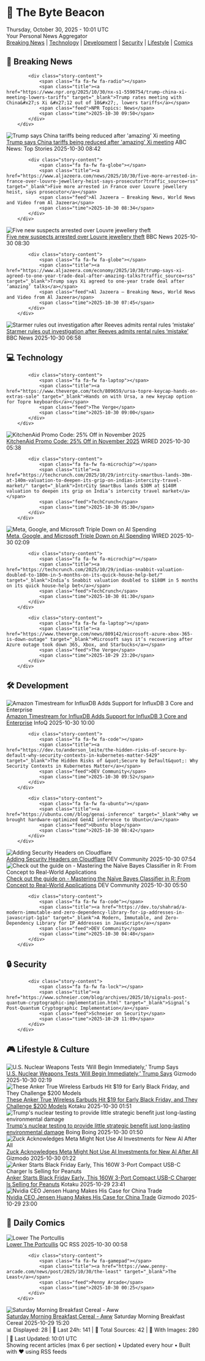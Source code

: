 <!-- Processing 54 RSS feeds at 2025-10-30 10:01:37 UTC -->
<!-- Processing: Saturday Morning Breakfast Cereal -->
<!-- Processing: Penny Arcade -->
<!-- Processing: Poorly Drawn Lines -->
<!-- Processing: Garfield -->
<!-- Processing: Dilbert -->
<!-- Processing: Questionable Content -->
<!-- Processing: Girl Genius -->
<!-- Processing: Dinosaur Comics -->
<!-- Processing: BBC World News -->
<!-- Processing: BBC Breaking News -->
<!-- Processing: NPR News -->
<!-- Processing: CBC News -->
<!-- Error processing https://rss.cbc.ca/lineup/topstories.xml: The read operation timed out -->
<!-- Processing: Reuters World News -->
<!-- Processing: Associated Press Breaking -->
<!-- Processing: The Verge -->
<!-- Processing: Ars Technica -->
<!-- Processing: O'Reilly Radar -->
<!-- Processing: Slashdot -->
<!-- Processing: Hacker News -->
<!-- Processing: Dev.to -->
<!-- Processing: DistroWatch -->
<!-- Processing: Linux.com -->
<!-- Processing: InfoQ -->
<!-- Processing: DZone -->
<!-- Processing: Lifehacker -->
<!-- Processing: Kotaku -->
<!-- Processing: Krebs on Security -->
<!-- Generated 3 new posts out of 27 feeds processed -->
<div class="newspaper-header">
    <h1 class="newspaper-title">📰 The Byte Beacon</h1>
    <div class="newspaper-date">Thursday, October 30, 2025 - 10:01 UTC</div>
    <div class="newspaper-subtitle">Your Personal News Aggregator</div>
</div>

<div class="newspaper-nav">
    <a href="#breaking">Breaking News</a> |
    <a href="#tech">Technology</a> |
    <a href="#dev">Development</a> |
    <a href="#security">Security</a> |
    <a href="#lifestyle">Lifestyle</a> |
    <a href="#webcomics">Comics</a>
</div>

<div class="news-section breaking-news" id="breaking">
<h2 class="section-header">🚨 Breaking News</h2>
<div class="stories-container">
<div class="story">
            
            <div class="story-content">
                <span class="fa fa-fw fa-radio"></span>
                <span class="title"><a href="https://www.npr.org/2025/10/30/nx-s1-5590754/trump-china-xi-meeting-lowers-tariffs" target="_blank">Trump rates meeting with China&#x27;s Xi &#x27;12 out of 10&#x27;, lowers tariffs</a></span>
                <span class="feed">NPR Topics: News</span>
                <span class="time">2025-10-30 09:50</span>
            </div>
        </div>
<div class="story">
            <img src="https://s.abcnews.com/images/International/Trump-Xi-DB-251030_1761809674458_hpMain_4x3t_384.jpg" alt="Trump says China tariffs being reduced after &#x27;amazing&#x27; Xi meeting" class="story-image" loading="lazy" onerror="this.style.display='none'">
            <div class="story-content">
                <span class="fa fa-fw fa-tv"></span>
                <span class="title"><a href="https://abcnews.go.com/International/trump-fentanyl-related-tariffs-china-reduced-agreement-rare/story?id=127007706" target="_blank">Trump says China tariffs being reduced after &#x27;amazing&#x27; Xi meeting</a></span>
                <span class="feed">ABC News: Top Stories</span>
                <span class="time">2025-10-30 08:42</span>
            </div>
        </div>
<div class="story">
            
            <div class="story-content">
                <span class="fa fa-fw fa-globe"></span>
                <span class="title"><a href="https://www.aljazeera.com/news/2025/10/30/five-more-arrested-in-france-over-louvre-jewellery-heist-says-prosecutor?traffic_source=rss" target="_blank">Five more arrested in France over Louvre jewellery heist, says prosecutor</a></span>
                <span class="feed">Al Jazeera – Breaking News, World News and Video from Al Jazeera</span>
                <span class="time">2025-10-30 08:34</span>
            </div>
        </div>
<div class="story">
            <img src="https://ichef.bbci.co.uk/ace/standard/240/cpsprodpb/b4ae/live/6a3b8cd0-b564-11f0-b21a-99b56b1fa370.png" alt="Five new suspects arrested over Louvre jewellery theft" class="story-image" loading="lazy" onerror="this.style.display='none'">
            <div class="story-content">
                <span class="fa fa-fw fa-earth-americas"></span>
                <span class="title"><a href="https://www.bbc.com/news/articles/cz91jnyelq2o?at_medium=RSS&at_campaign=rss" target="_blank">Five new suspects arrested over Louvre jewellery theft</a></span>
                <span class="feed">BBC News</span>
                <span class="time">2025-10-30 08:30</span>
            </div>
        </div>
<div class="story">
            
            <div class="story-content">
                <span class="fa fa-fw fa-globe"></span>
                <span class="title"><a href="https://www.aljazeera.com/economy/2025/10/30/trump-says-xi-agreed-to-one-year-trade-deal-after-amazing-talks?traffic_source=rss" target="_blank">Trump says Xi agreed to one-year trade deal after ‘amazing’ talks</a></span>
                <span class="feed">Al Jazeera – Breaking News, World News and Video from Al Jazeera</span>
                <span class="time">2025-10-30 07:45</span>
            </div>
        </div>
<div class="story">
            <img src="https://ichef.bbci.co.uk/ace/standard/240/cpsprodpb/2757/live/7beef7e0-b538-11f0-b2a1-6f537f66f9aa.jpg" alt="Starmer rules out investigation after Reeves admits rental rules ‘mistake’" class="story-image" loading="lazy" onerror="this.style.display='none'">
            <div class="story-content">
                <span class="fa fa-fw fa-flag"></span>
                <span class="title"><a href="https://www.bbc.com/news/articles/cd04d0yxnrvo?at_medium=RSS&at_campaign=rss" target="_blank">Starmer rules out investigation after Reeves admits rental rules ‘mistake’</a></span>
                <span class="feed">BBC News</span>
                <span class="time">2025-10-30 06:58</span>
            </div>
        </div>
</div>
</div>
<div class="news-section tech-news" id="tech">
<h2 class="section-header">💻 Technology</h2>
<div class="stories-container">
<div class="story">
            
            <div class="story-content">
                <span class="fa fa-fw fa-laptop"></span>
                <span class="title"><a href="https://www.theverge.com/tech/809659/ursa-topre-keycap-hands-on-extras-sale" target="_blank">Hands on with Ursa, a new keycap option for Topre keyboards</a></span>
                <span class="feed">The Verge</span>
                <span class="time">2025-10-30 09:00</span>
            </div>
        </div>
<div class="story">
            <img src="https://media.wired.com/photos/66ea076ea6cbbaa16c12af30/master/pass/WIRED-Coupons-12.jpg" alt="KitchenAid Promo Code: 25% Off in November 2025" class="story-image" loading="lazy" onerror="this.style.display='none'">
            <div class="story-content">
                <span class="fa fa-fw fa-bolt"></span>
                <span class="title"><a href="https://www.wired.com/story/exclusive-kitchenaid-promo-code/" target="_blank">KitchenAid Promo Code: 25% Off in November 2025</a></span>
                <span class="feed">WIRED</span>
                <span class="time">2025-10-30 05:38</span>
            </div>
        </div>
<div class="story">
            
            <div class="story-content">
                <span class="fa fa-fw fa-microchip"></span>
                <span class="title"><a href="https://techcrunch.com/2025/10/29/intrcity-smartbus-lands-30m-at-140m-valuation-to-deepen-its-grip-on-indias-intercity-travel-market/" target="_blank">IntrCity SmartBus lands $30M at $140M valuation to deepen its grip on India’s intercity travel market</a></span>
                <span class="feed">TechCrunch</span>
                <span class="time">2025-10-30 05:30</span>
            </div>
        </div>
<div class="story">
            <img src="https://media.wired.com/photos/6902815b030326d7e206e552/master/pass/Microsoft-Google-Meta-Report-Earnings-Business-2242649875.jpg" alt="Meta, Google, and Microsoft Triple Down on AI Spending" class="story-image" loading="lazy" onerror="this.style.display='none'">
            <div class="story-content">
                <span class="fa fa-fw fa-bolt"></span>
                <span class="title"><a href="https://www.wired.com/story/microsoft-google-meta-2025-earnings/" target="_blank">Meta, Google, and Microsoft Triple Down on AI Spending</a></span>
                <span class="feed">WIRED</span>
                <span class="time">2025-10-30 02:09</span>
            </div>
        </div>
<div class="story">
            
            <div class="story-content">
                <span class="fa fa-fw fa-microchip"></span>
                <span class="title"><a href="https://techcrunch.com/2025/10/29/indias-snabbit-valuation-doubled-to-180m-in-5-months-on-its-quick-house-help-bet/" target="_blank">India’s Snabbit valuation doubled to $180M in 5 months on its quick house-help bet</a></span>
                <span class="feed">TechCrunch</span>
                <span class="time">2025-10-30 01:30</span>
            </div>
        </div>
<div class="story">
            
            <div class="story-content">
                <span class="fa fa-fw fa-laptop"></span>
                <span class="title"><a href="https://www.theverge.com/news/809142/microsoft-azure-xbox-365-is-down-outage" target="_blank">Microsoft says it’s recovering after Azure outage took down 365, Xbox, and Starbucks</a></span>
                <span class="feed">The Verge</span>
                <span class="time">2025-10-29 23:20</span>
            </div>
        </div>
</div>
</div>
<div class="news-section dev-news" id="dev">
<h2 class="section-header">🛠️ Development</h2>
<div class="stories-container">
<div class="story">
            <img src="https://res.infoq.com/news/2025/10/amazon-timestream-influxdb3/en/headerimage/generatedHeaderImage-1761568700487.jpg" alt="Amazon Timestream for InfluxDB Adds Support for InfluxDB 3 Core and Enterprise" class="story-image" loading="lazy" onerror="this.style.display='none'">
            <div class="story-content">
                <span class="fa fa-fw fa-info-circle"></span>
                <span class="title"><a href="https://www.infoq.com/news/2025/10/amazon-timestream-influxdb3/?utm_campaign=infoq_content&utm_source=infoq&utm_medium=feed&utm_term=global" target="_blank">Amazon Timestream for InfluxDB Adds Support for InfluxDB 3 Core and Enterprise</a></span>
                <span class="feed">InfoQ</span>
                <span class="time">2025-10-30 10:00</span>
            </div>
        </div>
<div class="story">
            
            <div class="story-content">
                <span class="fa fa-fw fa-code"></span>
                <span class="title"><a href="https://dev.to/anderson_leite/the-hidden-risks-of-secure-by-default-why-security-contexts-in-kubernetes-matter-5429" target="_blank">The Hidden Risks of &quot;Secure by Default&quot;: Why Security Contexts in Kubernetes Matter</a></span>
                <span class="feed">DEV Community</span>
                <span class="time">2025-10-30 09:52</span>
            </div>
        </div>
<div class="story">
            
            <div class="story-content">
                <span class="fa fa-fw fa-ubuntu"></span>
                <span class="title"><a href="https://ubuntu.com//blog/genai-inference" target="_blank">Why we brought hardware-optimized GenAI inference to Ubuntu</a></span>
                <span class="feed">Ubuntu blog</span>
                <span class="time">2025-10-30 08:42</span>
            </div>
        </div>
<div class="story">
            <img src="https://media2.dev.to/dynamic/image/width=800%2Cheight=%2Cfit=scale-down%2Cgravity=auto%2Cformat=auto/https%3A%2F%2Fdev-to-uploads.s3.amazonaws.com%2Fuploads%2Farticles%2Fzlelhdzqd647dm7wl4vm.png" alt="Adding Security Headers on Cloudflare" class="story-image" loading="lazy" onerror="this.style.display='none'">
            <div class="story-content">
                <span class="fa fa-fw fa-code"></span>
                <span class="title"><a href="https://dev.to/madsstoumann/adding-security-headers-on-cloudflare-2dag" target="_blank">Adding Security Headers on Cloudflare</a></span>
                <span class="feed">DEV Community</span>
                <span class="time">2025-10-30 07:54</span>
            </div>
        </div>
<div class="story">
            <img src="https://media2.dev.to/dynamic/image/width=800%2Cheight=%2Cfit=scale-down%2Cgravity=auto%2Cformat=auto/https%3A%2F%2Fdev-to-uploads.s3.amazonaws.com%2Fuploads%2Fuser%2Fprofile_image%2F3496415%2F69250515-07fe-4ca8-8863-cc4d8ebc7f33.png" alt="Check out the guide on - Mastering the Naïve Bayes Classifier in R: From Concept to Real-World Applications" class="story-image" loading="lazy" onerror="this.style.display='none'">
            <div class="story-content">
                <span class="fa fa-fw fa-code"></span>
                <span class="title"><a href="https://dev.to/dipti_moryani_185c244d578/check-out-the-guide-on-mastering-the-naive-bayes-classifier-in-r-from-concept-to-real-world-579j" target="_blank">Check out the guide on - Mastering the Naïve Bayes Classifier in R: From Concept to Real-World Applications</a></span>
                <span class="feed">DEV Community</span>
                <span class="time">2025-10-30 05:50</span>
            </div>
        </div>
<div class="story">
            
            <div class="story-content">
                <span class="fa fa-fw fa-code"></span>
                <span class="title"><a href="https://dev.to/shahrad/a-modern-immutable-and-zero-dependency-library-for-ip-addresses-in-javascript-1g1o" target="_blank">A Modern, Immutable, and Zero-Dependency Library for IP Addresses in JavaScript</a></span>
                <span class="feed">DEV Community</span>
                <span class="time">2025-10-30 04:48</span>
            </div>
        </div>
</div>
</div>
<div class="news-section security-news" id="security">
<h2 class="section-header">🔒 Security</h2>
<div class="stories-container">
<div class="story">
            
            <div class="story-content">
                <span class="fa fa-fw fa-lock"></span>
                <span class="title"><a href="https://www.schneier.com/blog/archives/2025/10/signals-post-quantum-cryptographic-implementation.html" target="_blank">Signal’s Post-Quantum Cryptographic Implementation</a></span>
                <span class="feed">Schneier on Security</span>
                <span class="time">2025-10-29 11:09</span>
            </div>
        </div>
</div>
</div>
<div class="news-section lifestyle-news" id="lifestyle">
<h2 class="section-header">🎮 Lifestyle & Culture</h2>
<div class="stories-container">
<div class="story">
            <img src="https://gizmodo.com/app/uploads/2025/10/nuclear-testing-1280x853.jpg" alt="U.S. Nuclear Weapons Tests ‘Will Begin Immediately,’ Trump Says" class="story-image" loading="lazy" onerror="this.style.display='none'">
            <div class="story-content">
                <span class="fa fa-fw fa-computer"></span>
                <span class="title"><a href="https://gizmodo.com/u-s-nuclear-weapons-tests-will-begin-immediately-trump-says-2000679162" target="_blank">U.S. Nuclear Weapons Tests ‘Will Begin Immediately,’ Trump Says</a></span>
                <span class="feed">Gizmodo</span>
                <span class="time">2025-10-30 02:19</span>
            </div>
        </div>
<div class="story">
            <img src="https://kotaku.com/app/uploads/2025/10/anker-soundcore-earbuds-1280x853.jpg" alt="These Anker True Wireless Earbuds Hit $19 for Early Black Friday, and They Challenge $200 Models" class="story-image" loading="lazy" onerror="this.style.display='none'">
            <div class="story-content">
                <span class="fa fa-fw fa-gamepad"></span>
                <span class="title"><a href="https://kotaku.com/these-anker-true-wireless-earbuds-hit-19-for-early-black-friday-and-they-challenge-200-models-2000640020" target="_blank">These Anker True Wireless Earbuds Hit $19 for Early Black Friday, and They Challenge $200 Models</a></span>
                <span class="feed">Kotaku</span>
                <span class="time">2025-10-30 01:51</span>
            </div>
        </div>
<div class="story">
            <img src="https://i0.wp.com/boingboing.net/wp-content/uploads/2025/08/trump-1.jpg?fit=1200%2C741&amp;quality=60&amp;ssl=1" alt="Trump&#x27;s nuclear testing to provide little strategic benefit just long-lasting environmental damage" class="story-image" loading="lazy" onerror="this.style.display='none'">
            <div class="story-content">
                <span class="fa fa-fw fa-arrow-right"></span>
                <span class="title"><a href="https://boingboing.net/2025/10/29/trumps-nuclear-testing-to-provide-little-strategic-benefit-just-long-lasting-environmental-damage.html" target="_blank">Trump&#x27;s nuclear testing to provide little strategic benefit just long-lasting environmental damage</a></span>
                <span class="feed">Boing Boing</span>
                <span class="time">2025-10-30 01:50</span>
            </div>
        </div>
<div class="story">
            <img src="https://gizmodo.com/app/uploads/2025/10/zuckerberg-1280x853.jpg" alt="Zuck Acknowledges Meta Might Not Use AI Investments for New AI After All" class="story-image" loading="lazy" onerror="this.style.display='none'">
            <div class="story-content">
                <span class="fa fa-fw fa-computer"></span>
                <span class="title"><a href="https://gizmodo.com/zuck-acknowledges-meta-might-not-use-ai-investments-for-new-ai-after-all-2000679070" target="_blank">Zuck Acknowledges Meta Might Not Use AI Investments for New AI After All</a></span>
                <span class="feed">Gizmodo</span>
                <span class="time">2025-10-30 01:22</span>
            </div>
        </div>
<div class="story">
            <img src="https://kotaku.com/app/uploads/2025/10/anker-160w-charger-1280x853.jpg" alt="Anker Starts Black Friday Early, This 160W 3-Port Compact USB-C Charger Is Selling for Peanuts" class="story-image" loading="lazy" onerror="this.style.display='none'">
            <div class="story-content">
                <span class="fa fa-fw fa-gamepad"></span>
                <span class="title"><a href="https://kotaku.com/anker-starts-black-friday-early-this-160w-3-port-compact-usb-c-charger-is-selling-for-peanuts-2000639985" target="_blank">Anker Starts Black Friday Early, This 160W 3-Port Compact USB-C Charger Is Selling for Peanuts</a></span>
                <span class="feed">Kotaku</span>
                <span class="time">2025-10-29 23:41</span>
            </div>
        </div>
<div class="story">
            <img src="https://gizmodo.com/app/uploads/2025/10/shutterstock_2681902813-e1761777398744-1280x852.jpg" alt="Nvidia CEO Jensen Huang Makes His Case for China Trade" class="story-image" loading="lazy" onerror="this.style.display='none'">
            <div class="story-content">
                <span class="fa fa-fw fa-computer"></span>
                <span class="title"><a href="https://gizmodo.com/nvidia-ceo-jensen-huang-makes-his-case-for-china-trade-2000678877" target="_blank">Nvidia CEO Jensen Huang Makes His Case for China Trade</a></span>
                <span class="feed">Gizmodo</span>
                <span class="time">2025-10-29 23:00</span>
            </div>
        </div>
</div>
</div>
<div class="news-section webcomics-section" id="webcomics">
<h2 class="section-header">🎨 Daily Comics</h2>
<div class="stories-container">
<div class="story">
            <img src="http://www.questionablecontent.net/comics/5690.png" alt="Lower The Portcullis" class="story-image" loading="lazy" onerror="this.style.display='none'">
            <div class="story-content">
                <span class="fa fa-fw fa-music"></span>
                <span class="title"><a href="http://questionablecontent.net/view.php?comic=5690" target="_blank">Lower The Portcullis</a></span>
                <span class="feed">QC RSS</span>
                <span class="time">2025-10-30 00:58</span>
            </div>
        </div>
<div class="story">
            
            <div class="story-content">
                <span class="fa fa-fw fa-gamepad"></span>
                <span class="title"><a href="https://www.penny-arcade.com/news/post/2025/10/30/the-least" target="_blank">The Least</a></span>
                <span class="feed">Penny Arcade</span>
                <span class="time">2025-10-30 00:25</span>
            </div>
        </div>
<div class="story">
            <img src="https://www.smbc-comics.com/comics/1761699988-20251029.png" alt="Saturday Morning Breakfast Cereal - Aww" class="story-image" loading="lazy" onerror="this.style.display='none'">
            <div class="story-content">
                <span class="fa fa-fw fa-smile"></span>
                <span class="title"><a href="https://www.smbc-comics.com/comic/aww" target="_blank">Saturday Morning Breakfast Cereal - Aww</a></span>
                <span class="feed">Saturday Morning Breakfast Cereal</span>
                <span class="time">2025-10-29 15:20</span>
            </div>
        </div>
</div>
</div>

<div class="newspaper-footer">
    <div class="stats">
        📊 Displayed: 28 | 📅 Last 24h: 141 | 📡 Total Sources: 42 | 📸 With Images: 280 |
        🔄 Last Updated: 10:01 UTC
    </div>
    <div class="footer-note">
        Showing recent articles (max 6 per section) • Updated every hour • Built with ❤️ using RSS feeds
    </div>
</div>
